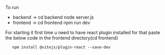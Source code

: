 To run 
* backend -> cd backend
             node server.js
* frontend -> cd frontend
              npm run dev


For starting it first time u need to have react plugin installed 
 for that paste the below code in the frontend directory(cd frontend)
 
       npm install @vitejs/plugin-react --save-dev
